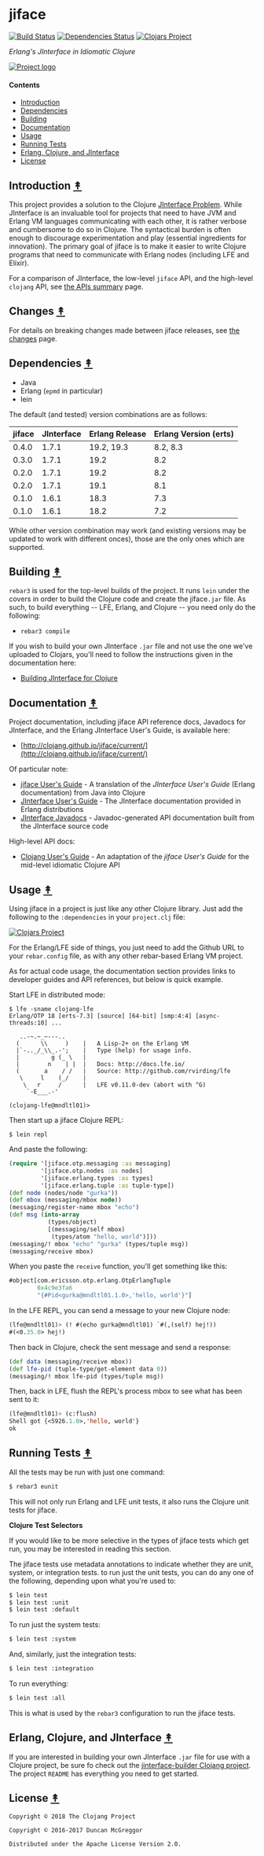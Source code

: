 # jiface
[![Build Status][travis-badge]][travis]
[![Dependencies Status][deps-badge]][deps]
[![Clojars Project][clojars-badge]][clojars]

*Erlang's JInterface in Idiomatic Clojure*

[![Project logo][logo]][logo-large]


#### Contents

* [Introduction](#introduction-)
* [Dependencies](#dependencies-)
* [Building](#building-)
* [Documentation](#documentation-)
* [Usage](#usage-)
* [Running Tests](#running-tests-)
* [Erlang, Clojure, and JInterface](#erlang-clojure-and-jinterface-)
* [License](#license-)


## Introduction [&#x219F;](#contents)

This project provides a solution to the Clojure
[JInterface Problem](https://github.com/clojang/jiface/wiki/The-JInterface-Problem).
While JInterface is an invaluable tool for projects that need to have JVM and
Erlang VM languages communicating with each other, it is rather verbose and
cumbersome to do so in Clojure. The syntactical burden is often enough to
discourage experimentation and play (essential ingredients for innovation).
The primary goal of jiface is to make it easier to write Clojure programs that
need to communicate with Erlang nodes (including LFE and Elixir).

For a comparison of JInterface, the low-level `jiface` API, and the high-level
`clojang` API, see
[the APIs summary](http://clojang.github.io/jiface/current/05-apis.html) page.


## Changes [&#x219F;](#contents)

For details on breaking changes made between jiface releases, see
[the changes](http://clojang.github.io/jiface/current/80-changes.html) page.


## Dependencies [&#x219F;](#contents)

* Java
* Erlang (`epmd` in particular)
* lein

The default (and tested) version combinations are as follows:

| jiface | JInterface | Erlang Release | Erlang Version (erts) |
|--------|------------|----------------|-----------------------|
| 0.4.0  | 1.7.1      | 19.2, 19.3     | 8.2, 8.3              |
| 0.3.0  | 1.7.1      | 19.2           | 8.2                   |
| 0.2.0  | 1.7.1      | 19.2           | 8.2                   |
| 0.2.0  | 1.7.1      | 19.1           | 8.1                   |
| 0.1.0  | 1.6.1      | 18.3           | 7.3                   |
| 0.1.0  | 1.6.1      | 18.2           | 7.2                   |

While other version combination may work (and existing versions may be updated
to work with different onces), those are the only ones which are supported.


## Building [&#x219F;](#contents)

``rebar3`` is used for the top-level builds of the project. It runs ``lein``
under the covers in order to build the Clojure code and create the
jiface``.jar`` file. As such, to build everything -- LFE, Erlang, and Clojure
-- you need only do the following:

* ``rebar3 compile``

If you wish to build your own JInterface ``.jar`` file and not use the one
we've uploaded to Clojars, you'll need to follow the instructions given in the
documentation here:

* [Building JInterface for Clojure](http://clojang.github.io/jiface/current/80-building-jinterface.html)


## Documentation [&#x219F;](#contents)

Project documentation, including jiface API reference docs, Javadocs for
JInterface, and the Erlang JInterface User's Guide, is available here:

* [http://clojang.github.io/jiface/current/](http://clojang.github.io/jiface/current/)

Of particular note:

* [jiface User's Guide](http://clojang.github.io/jiface/current/10-low-level-api.html) - A translation of the *JInterface User's Guide* (Erlang documentation) from Java into Clojure
* [JInterface User's Guide](http://clojang.github.io/jiface/current/erlang/jinterface_users_guide.html) - The JInterface documentation provided in Erlang distributions
* [JInterface Javadocs](http://clojang.github.io/jiface/current/erlang/java) - Javadoc-generated API documentation built from the JInterface source code

High-level API docs:

* [Clojang User's Guide](http://clojang.github.io/clojang/current/10-low-level.html) -
  An adaptation of the *jiface User's Guide* for the mid-level idiomatic Clojure API


## Usage [&#x219F;](#contents)

Using jiface in a project is just like any other Clojure library. Just add the
following to the ``:dependencies`` in your ``project.clj`` file:

[![Clojars Project](https://img.shields.io/clojars/v/clojang/jiface.svg)](https://clojars.org/clojang/jiface)

For the Erlang/LFE side of things, you just need to add the Github URL to your
`rebar.config` file, as with any other rebar-based Erlang VM project.

As for actual code usage, the documentation section provides links to
developer guides and API references, but below is quick example.

Start LFE in distributed mode:

```
$ lfe -sname clojang-lfe
Erlang/OTP 18 [erts-7.3] [source] [64-bit] [smp:4:4] [async-threads:10] ...

   ..-~.~_~---..
  (      \\     )    |   A Lisp-2+ on the Erlang VM
  |`-.._/_\\_.-';    |   Type (help) for usage info.
  |         g (_ \   |
  |        n    | |  |   Docs: http://docs.lfe.io/
  (       a    / /   |   Source: http://github.com/rvirding/lfe
   \     l    (_/    |
    \   r     /      |   LFE v0.11.0-dev (abort with ^G)
     `-E___.-'

(clojang-lfe@mndltl01)>
```

Then start up a jiface Clojure REPL:

```
$ lein repl
```

And paste the following:

```clj
(require '[jiface.otp.messaging :as messaging]
         '[jiface.otp.nodes :as nodes]
         '[jiface.erlang.types :as types]
         '[jiface.erlang.tuple :as tuple-type])
(def node (nodes/node "gurka"))
(def mbox (messaging/mbox node))
(messaging/register-name mbox "echo")
(def msg (into-array
           (types/object)
           [(messaging/self mbox)
            (types/atom "hello, world")]))
(messaging/! mbox "echo" "gurka" (types/tuple msg))
(messaging/receive mbox)
```

When you paste the ``receive`` function, you'll get something like this:

```clj
#object[com.ericsson.otp.erlang.OtpErlangTuple
        0x4c9e3fa6
        "{#Pid<gurka@mndltl01.1.0>,'hello, world'}"]
```

In the LFE REPL, you can send a message to your new Clojure node:

```cl
(lfe@mndltl01)> (! #(echo gurka@mndltl01) `#(,(self) hej!))
#(<0.35.0> hej!)
```

Then back in Clojure, check the sent message and send a response:

```clojure
(def data (messaging/receive mbox))
(def lfe-pid (tuple-type/get-element data 0))
(messaging/! mbox lfe-pid (types/tuple msg))
```

Then, back in LFE, flush the REPL's process mbox to see what has been sent to it:

```cl
(lfe@mndltl01)> (c:flush)
Shell got {<5926.1.0>,'hello, world'}
ok
```


## Running Tests [&#x219F;](#contents)

All the tests may be run with just one command:

```bash
$ rebar3 eunit
```

This will not only run Erlang and LFE unit tests, it also runs the Clojure unit tests for jiface.

**Clojure Test Selectors**

If you would like to be more selective in the types of jiface tests which get
run, you may be interested in reading this section.

The jiface tests use metadata annotations to indicate whether they are unit,
system, or integration tests. to run just the unit tests, you can do any one
of the following, depending upon what you're used to:

```bash
$ lein test
$ lein test :unit
$ lein test :default
```

To run just the system tests:

```bash
$ lein test :system
```

And, similarly, just the integration tests:

```bash
$ lein test :integration
```

To run everything:

```bash
$ lein test :all
```

This is what is used by the ``rebar3`` configuration to run the jiface tests.


## Erlang, Clojure, and JInterface [&#x219F;](#contents)

If you are interested in building your own JInterface ``.jar`` file for use
with a Clojure project, be sure fo check out the
[jinterface-builder Clojang project](https://github.com/clojang/jinterface-builder).
The project `README` has everything you need to get started.


## License [&#x219F;](#contents)

```
Copyright © 2018 The Clojang Project

Copyright © 2016-2017 Duncan McGreggor

Distributed under the Apache License Version 2.0.
```


<!-- Named page links below: /-->

[travis]: https://travis-ci.org/clojang/jiface
[travis-badge]: https://travis-ci.org/clojang/jiface.png?branch=master
[deps]: http://jarkeeper.com/clojang/jiface
[deps-badge]: http://jarkeeper.com/clojang/jiface/status.svg
[clojars]: https://clojars.org/clojang/jiface
[clojars-badge]: https://img.shields.io/clojars/v/clojang/jiface.svg
[logo]: https://github.com/clojang/resources/blob/master/images/logo-5-250x.png
[logo-large]: https://github.com/clojang/resources/blob/master/images/logo-5-1000x.png

